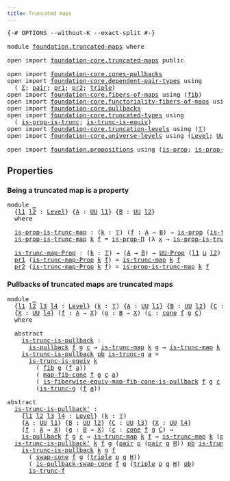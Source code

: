```yaml
---
title: Truncated maps
---
```


<pre class="Agda"><a id="40" class="Symbol">{-#</a> <a id="44" class="Keyword">OPTIONS</a> <a id="52" class="Pragma">--without-K</a> <a id="64" class="Pragma">--exact-split</a> <a id="78" class="Symbol">#-}</a>

<a id="83" class="Keyword">module</a> <a id="90" href="foundation.truncated-maps.html" class="Module">foundation.truncated-maps</a> <a id="116" class="Keyword">where</a>

<a id="123" class="Keyword">open</a> <a id="128" class="Keyword">import</a> <a id="135" href="foundation-core.truncated-maps.html" class="Module">foundation-core.truncated-maps</a> <a id="166" class="Keyword">public</a>

<a id="174" class="Keyword">open</a> <a id="179" class="Keyword">import</a> <a id="186" href="foundation-core.cones-pullbacks.html" class="Module">foundation-core.cones-pullbacks</a>
<a id="218" class="Keyword">open</a> <a id="223" class="Keyword">import</a> <a id="230" href="foundation-core.dependent-pair-types.html" class="Module">foundation-core.dependent-pair-types</a> <a id="267" class="Keyword">using</a>
  <a id="275" class="Symbol">(</a> <a id="277" href="foundation-core.dependent-pair-types.html#515" class="Record">Σ</a><a id="278" class="Symbol">;</a> <a id="280" href="foundation-core.dependent-pair-types.html#588" class="InductiveConstructor">pair</a><a id="284" class="Symbol">;</a> <a id="286" href="foundation-core.dependent-pair-types.html#605" class="Field">pr1</a><a id="289" class="Symbol">;</a> <a id="291" href="foundation-core.dependent-pair-types.html#617" class="Field">pr2</a><a id="294" class="Symbol">;</a> <a id="296" href="foundation-core.dependent-pair-types.html#1077" class="Function">triple</a><a id="302" class="Symbol">)</a>
<a id="304" class="Keyword">open</a> <a id="309" class="Keyword">import</a> <a id="316" href="foundation-core.fibers-of-maps.html" class="Module">foundation-core.fibers-of-maps</a> <a id="347" class="Keyword">using</a> <a id="353" class="Symbol">(</a><a id="354" href="foundation-core.fibers-of-maps.html#942" class="Function">fib</a><a id="357" class="Symbol">)</a>
<a id="359" class="Keyword">open</a> <a id="364" class="Keyword">import</a> <a id="371" href="foundation-core.functoriality-fibers-of-maps.html" class="Module">foundation-core.functoriality-fibers-of-maps</a> <a id="416" class="Keyword">using</a> <a id="422" class="Symbol">(</a><a id="423" href="foundation-core.functoriality-fibers-of-maps.html#863" class="Function">map-fib-cone</a><a id="435" class="Symbol">)</a>
<a id="437" class="Keyword">open</a> <a id="442" class="Keyword">import</a> <a id="449" href="foundation-core.pullbacks.html" class="Module">foundation-core.pullbacks</a>
<a id="475" class="Keyword">open</a> <a id="480" class="Keyword">import</a> <a id="487" href="foundation-core.truncated-types.html" class="Module">foundation-core.truncated-types</a> <a id="519" class="Keyword">using</a>
  <a id="527" class="Symbol">(</a> <a id="529" href="foundation-core.truncated-types.html#12076" class="Function">is-prop-is-trunc</a><a id="545" class="Symbol">;</a> <a id="547" href="foundation-core.truncated-types.html#4146" class="Function">is-trunc-is-equiv</a><a id="564" class="Symbol">)</a>
<a id="566" class="Keyword">open</a> <a id="571" class="Keyword">import</a> <a id="578" href="foundation-core.truncation-levels.html" class="Module">foundation-core.truncation-levels</a> <a id="612" class="Keyword">using</a> <a id="618" class="Symbol">(</a><a id="619" href="foundation-core.truncation-levels.html#395" class="Datatype">𝕋</a><a id="620" class="Symbol">)</a>
<a id="622" class="Keyword">open</a> <a id="627" class="Keyword">import</a> <a id="634" href="foundation-core.universe-levels.html" class="Module">foundation-core.universe-levels</a> <a id="666" class="Keyword">using</a> <a id="672" class="Symbol">(</a><a id="673" href="Agda.Primitive.html#597" class="Postulate">Level</a><a id="678" class="Symbol">;</a> <a id="680" href="foundation-core.universe-levels.html#235" class="Primitive">UU</a><a id="682" class="Symbol">;</a> <a id="684" href="Agda.Primitive.html#810" class="Primitive Operator">_⊔_</a><a id="687" class="Symbol">)</a>

<a id="690" class="Keyword">open</a> <a id="695" class="Keyword">import</a> <a id="702" href="foundation.propositions.html" class="Module">foundation.propositions</a> <a id="726" class="Keyword">using</a> <a id="732" class="Symbol">(</a><a id="733" href="foundation-core.propositions.html#1309" class="Function">is-prop</a><a id="740" class="Symbol">;</a> <a id="742" href="foundation-core.propositions.html#6158" class="Function">is-prop-Π</a><a id="751" class="Symbol">;</a> <a id="753" href="foundation-core.propositions.html#1393" class="Function">UU-Prop</a><a id="760" class="Symbol">)</a>
</pre>
## Properties

### Being a truncated map is a property

<pre class="Agda"><a id="831" class="Keyword">module</a> <a id="838" href="foundation.truncated-maps.html#838" class="Module">_</a>
  <a id="842" class="Symbol">{</a><a id="843" href="foundation.truncated-maps.html#843" class="Bound">l1</a> <a id="846" href="foundation.truncated-maps.html#846" class="Bound">l2</a> <a id="849" class="Symbol">:</a> <a id="851" href="Agda.Primitive.html#597" class="Postulate">Level</a><a id="856" class="Symbol">}</a> <a id="858" class="Symbol">{</a><a id="859" href="foundation.truncated-maps.html#859" class="Bound">A</a> <a id="861" class="Symbol">:</a> <a id="863" href="foundation-core.universe-levels.html#235" class="Primitive">UU</a> <a id="866" href="foundation.truncated-maps.html#843" class="Bound">l1</a><a id="868" class="Symbol">}</a> <a id="870" class="Symbol">{</a><a id="871" href="foundation.truncated-maps.html#871" class="Bound">B</a> <a id="873" class="Symbol">:</a> <a id="875" href="foundation-core.universe-levels.html#235" class="Primitive">UU</a> <a id="878" href="foundation.truncated-maps.html#846" class="Bound">l2</a><a id="880" class="Symbol">}</a>
  <a id="884" class="Keyword">where</a>
  
  <a id="895" href="foundation.truncated-maps.html#895" class="Function">is-prop-is-trunc-map</a> <a id="916" class="Symbol">:</a> <a id="918" class="Symbol">(</a><a id="919" href="foundation.truncated-maps.html#919" class="Bound">k</a> <a id="921" class="Symbol">:</a> <a id="923" href="foundation-core.truncation-levels.html#395" class="Datatype">𝕋</a><a id="924" class="Symbol">)</a> <a id="926" class="Symbol">(</a><a id="927" href="foundation.truncated-maps.html#927" class="Bound">f</a> <a id="929" class="Symbol">:</a> <a id="931" href="foundation.truncated-maps.html#859" class="Bound">A</a> <a id="933" class="Symbol">→</a> <a id="935" href="foundation.truncated-maps.html#871" class="Bound">B</a><a id="936" class="Symbol">)</a> <a id="938" class="Symbol">→</a> <a id="940" href="foundation-core.propositions.html#1309" class="Function">is-prop</a> <a id="948" class="Symbol">(</a><a id="949" href="foundation-core.truncated-maps.html#1903" class="Function">is-trunc-map</a> <a id="962" href="foundation.truncated-maps.html#919" class="Bound">k</a> <a id="964" href="foundation.truncated-maps.html#927" class="Bound">f</a><a id="965" class="Symbol">)</a>
  <a id="969" href="foundation.truncated-maps.html#895" class="Function">is-prop-is-trunc-map</a> <a id="990" href="foundation.truncated-maps.html#990" class="Bound">k</a> <a id="992" href="foundation.truncated-maps.html#992" class="Bound">f</a> <a id="994" class="Symbol">=</a> <a id="996" href="foundation-core.propositions.html#6158" class="Function">is-prop-Π</a> <a id="1006" class="Symbol">(λ</a> <a id="1009" href="foundation.truncated-maps.html#1009" class="Bound">x</a> <a id="1011" class="Symbol">→</a> <a id="1013" href="foundation-core.truncated-types.html#12076" class="Function">is-prop-is-trunc</a> <a id="1030" href="foundation.truncated-maps.html#990" class="Bound">k</a> <a id="1032" class="Symbol">(</a><a id="1033" href="foundation-core.fibers-of-maps.html#942" class="Function">fib</a> <a id="1037" href="foundation.truncated-maps.html#992" class="Bound">f</a> <a id="1039" href="foundation.truncated-maps.html#1009" class="Bound">x</a><a id="1040" class="Symbol">))</a>

  <a id="1046" href="foundation.truncated-maps.html#1046" class="Function">is-trunc-map-Prop</a> <a id="1064" class="Symbol">:</a> <a id="1066" class="Symbol">(</a><a id="1067" href="foundation.truncated-maps.html#1067" class="Bound">k</a> <a id="1069" class="Symbol">:</a> <a id="1071" href="foundation-core.truncation-levels.html#395" class="Datatype">𝕋</a><a id="1072" class="Symbol">)</a> <a id="1074" class="Symbol">→</a> <a id="1076" class="Symbol">(</a><a id="1077" href="foundation.truncated-maps.html#859" class="Bound">A</a> <a id="1079" class="Symbol">→</a> <a id="1081" href="foundation.truncated-maps.html#871" class="Bound">B</a><a id="1082" class="Symbol">)</a> <a id="1084" class="Symbol">→</a> <a id="1086" href="foundation-core.propositions.html#1393" class="Function">UU-Prop</a> <a id="1094" class="Symbol">(</a><a id="1095" href="foundation.truncated-maps.html#843" class="Bound">l1</a> <a id="1098" href="Agda.Primitive.html#810" class="Primitive Operator">⊔</a> <a id="1100" href="foundation.truncated-maps.html#846" class="Bound">l2</a><a id="1102" class="Symbol">)</a>
  <a id="1106" href="foundation-core.dependent-pair-types.html#605" class="Field">pr1</a> <a id="1110" class="Symbol">(</a><a id="1111" href="foundation.truncated-maps.html#1046" class="Function">is-trunc-map-Prop</a> <a id="1129" href="foundation.truncated-maps.html#1129" class="Bound">k</a> <a id="1131" href="foundation.truncated-maps.html#1131" class="Bound">f</a><a id="1132" class="Symbol">)</a> <a id="1134" class="Symbol">=</a> <a id="1136" href="foundation-core.truncated-maps.html#1903" class="Function">is-trunc-map</a> <a id="1149" href="foundation.truncated-maps.html#1129" class="Bound">k</a> <a id="1151" href="foundation.truncated-maps.html#1131" class="Bound">f</a>
  <a id="1155" href="foundation-core.dependent-pair-types.html#617" class="Field">pr2</a> <a id="1159" class="Symbol">(</a><a id="1160" href="foundation.truncated-maps.html#1046" class="Function">is-trunc-map-Prop</a> <a id="1178" href="foundation.truncated-maps.html#1178" class="Bound">k</a> <a id="1180" href="foundation.truncated-maps.html#1180" class="Bound">f</a><a id="1181" class="Symbol">)</a> <a id="1183" class="Symbol">=</a> <a id="1185" href="foundation.truncated-maps.html#895" class="Function">is-prop-is-trunc-map</a> <a id="1206" href="foundation.truncated-maps.html#1178" class="Bound">k</a> <a id="1208" href="foundation.truncated-maps.html#1180" class="Bound">f</a>
</pre>
### Pullbacks of truncated maps are truncated maps

<pre class="Agda"><a id="1275" class="Keyword">module</a> <a id="1282" href="foundation.truncated-maps.html#1282" class="Module">_</a>
  <a id="1286" class="Symbol">{</a><a id="1287" href="foundation.truncated-maps.html#1287" class="Bound">l1</a> <a id="1290" href="foundation.truncated-maps.html#1290" class="Bound">l2</a> <a id="1293" href="foundation.truncated-maps.html#1293" class="Bound">l3</a> <a id="1296" href="foundation.truncated-maps.html#1296" class="Bound">l4</a> <a id="1299" class="Symbol">:</a> <a id="1301" href="Agda.Primitive.html#597" class="Postulate">Level</a><a id="1306" class="Symbol">}</a> <a id="1308" class="Symbol">(</a><a id="1309" href="foundation.truncated-maps.html#1309" class="Bound">k</a> <a id="1311" class="Symbol">:</a> <a id="1313" href="foundation-core.truncation-levels.html#395" class="Datatype">𝕋</a><a id="1314" class="Symbol">)</a> <a id="1316" class="Symbol">{</a><a id="1317" href="foundation.truncated-maps.html#1317" class="Bound">A</a> <a id="1319" class="Symbol">:</a> <a id="1321" href="foundation-core.universe-levels.html#235" class="Primitive">UU</a> <a id="1324" href="foundation.truncated-maps.html#1287" class="Bound">l1</a><a id="1326" class="Symbol">}</a> <a id="1328" class="Symbol">{</a><a id="1329" href="foundation.truncated-maps.html#1329" class="Bound">B</a> <a id="1331" class="Symbol">:</a> <a id="1333" href="foundation-core.universe-levels.html#235" class="Primitive">UU</a> <a id="1336" href="foundation.truncated-maps.html#1290" class="Bound">l2</a><a id="1338" class="Symbol">}</a> <a id="1340" class="Symbol">{</a><a id="1341" href="foundation.truncated-maps.html#1341" class="Bound">C</a> <a id="1343" class="Symbol">:</a> <a id="1345" href="foundation-core.universe-levels.html#235" class="Primitive">UU</a> <a id="1348" href="foundation.truncated-maps.html#1293" class="Bound">l3</a><a id="1350" class="Symbol">}</a>
  <a id="1354" class="Symbol">{</a><a id="1355" href="foundation.truncated-maps.html#1355" class="Bound">X</a> <a id="1357" class="Symbol">:</a> <a id="1359" href="foundation-core.universe-levels.html#235" class="Primitive">UU</a> <a id="1362" href="foundation.truncated-maps.html#1296" class="Bound">l4</a><a id="1364" class="Symbol">}</a> <a id="1366" class="Symbol">(</a><a id="1367" href="foundation.truncated-maps.html#1367" class="Bound">f</a> <a id="1369" class="Symbol">:</a> <a id="1371" href="foundation.truncated-maps.html#1317" class="Bound">A</a> <a id="1373" class="Symbol">→</a> <a id="1375" href="foundation.truncated-maps.html#1355" class="Bound">X</a><a id="1376" class="Symbol">)</a> <a id="1378" class="Symbol">(</a><a id="1379" href="foundation.truncated-maps.html#1379" class="Bound">g</a> <a id="1381" class="Symbol">:</a> <a id="1383" href="foundation.truncated-maps.html#1329" class="Bound">B</a> <a id="1385" class="Symbol">→</a> <a id="1387" href="foundation.truncated-maps.html#1355" class="Bound">X</a><a id="1388" class="Symbol">)</a> <a id="1390" class="Symbol">(</a><a id="1391" href="foundation.truncated-maps.html#1391" class="Bound">c</a> <a id="1393" class="Symbol">:</a> <a id="1395" href="foundation-core.cones-pullbacks.html#1315" class="Function">cone</a> <a id="1400" href="foundation.truncated-maps.html#1367" class="Bound">f</a> <a id="1402" href="foundation.truncated-maps.html#1379" class="Bound">g</a> <a id="1404" href="foundation.truncated-maps.html#1341" class="Bound">C</a><a id="1405" class="Symbol">)</a>
  <a id="1409" class="Keyword">where</a>
  
  <a id="1420" class="Keyword">abstract</a>
    <a id="1433" href="foundation.truncated-maps.html#1433" class="Function">is-trunc-is-pullback</a> <a id="1454" class="Symbol">:</a>
      <a id="1462" href="foundation-core.pullbacks.html#2927" class="Function">is-pullback</a> <a id="1474" href="foundation.truncated-maps.html#1367" class="Bound">f</a> <a id="1476" href="foundation.truncated-maps.html#1379" class="Bound">g</a> <a id="1478" href="foundation.truncated-maps.html#1391" class="Bound">c</a> <a id="1480" class="Symbol">→</a> <a id="1482" href="foundation-core.truncated-maps.html#1903" class="Function">is-trunc-map</a> <a id="1495" href="foundation.truncated-maps.html#1309" class="Bound">k</a> <a id="1497" href="foundation.truncated-maps.html#1379" class="Bound">g</a> <a id="1499" class="Symbol">→</a> <a id="1501" href="foundation-core.truncated-maps.html#1903" class="Function">is-trunc-map</a> <a id="1514" href="foundation.truncated-maps.html#1309" class="Bound">k</a> <a id="1516" class="Symbol">(</a><a id="1517" href="foundation-core.dependent-pair-types.html#605" class="Field">pr1</a> <a id="1521" href="foundation.truncated-maps.html#1391" class="Bound">c</a><a id="1522" class="Symbol">)</a>
    <a id="1528" href="foundation.truncated-maps.html#1433" class="Function">is-trunc-is-pullback</a> <a id="1549" href="foundation.truncated-maps.html#1549" class="Bound">pb</a> <a id="1552" href="foundation.truncated-maps.html#1552" class="Bound">is-trunc-g</a> <a id="1563" href="foundation.truncated-maps.html#1563" class="Bound">a</a> <a id="1565" class="Symbol">=</a>
      <a id="1573" href="foundation-core.truncated-types.html#4146" class="Function">is-trunc-is-equiv</a> <a id="1591" href="foundation.truncated-maps.html#1309" class="Bound">k</a>
        <a id="1601" class="Symbol">(</a> <a id="1603" href="foundation-core.fibers-of-maps.html#942" class="Function">fib</a> <a id="1607" href="foundation.truncated-maps.html#1379" class="Bound">g</a> <a id="1609" class="Symbol">(</a><a id="1610" href="foundation.truncated-maps.html#1367" class="Bound">f</a> <a id="1612" href="foundation.truncated-maps.html#1563" class="Bound">a</a><a id="1613" class="Symbol">))</a>
        <a id="1624" class="Symbol">(</a> <a id="1626" href="foundation-core.functoriality-fibers-of-maps.html#863" class="Function">map-fib-cone</a> <a id="1639" href="foundation.truncated-maps.html#1367" class="Bound">f</a> <a id="1641" href="foundation.truncated-maps.html#1379" class="Bound">g</a> <a id="1643" href="foundation.truncated-maps.html#1391" class="Bound">c</a> <a id="1645" href="foundation.truncated-maps.html#1563" class="Bound">a</a><a id="1646" class="Symbol">)</a>
        <a id="1656" class="Symbol">(</a> <a id="1658" href="foundation-core.pullbacks.html#12205" class="Function">is-fiberwise-equiv-map-fib-cone-is-pullback</a> <a id="1702" href="foundation.truncated-maps.html#1367" class="Bound">f</a> <a id="1704" href="foundation.truncated-maps.html#1379" class="Bound">g</a> <a id="1706" href="foundation.truncated-maps.html#1391" class="Bound">c</a> <a id="1708" href="foundation.truncated-maps.html#1549" class="Bound">pb</a> <a id="1711" href="foundation.truncated-maps.html#1563" class="Bound">a</a><a id="1712" class="Symbol">)</a>
        <a id="1722" class="Symbol">(</a><a id="1723" href="foundation.truncated-maps.html#1552" class="Bound">is-trunc-g</a> <a id="1734" class="Symbol">(</a><a id="1735" href="foundation.truncated-maps.html#1367" class="Bound">f</a> <a id="1737" href="foundation.truncated-maps.html#1563" class="Bound">a</a><a id="1738" class="Symbol">))</a>

<a id="1742" class="Keyword">abstract</a>
  <a id="is-trunc-is-pullback&#39;"></a><a id="1753" href="foundation.truncated-maps.html#1753" class="Function">is-trunc-is-pullback&#39;</a> <a id="1775" class="Symbol">:</a>
    <a id="1781" class="Symbol">{</a><a id="1782" href="foundation.truncated-maps.html#1782" class="Bound">l1</a> <a id="1785" href="foundation.truncated-maps.html#1785" class="Bound">l2</a> <a id="1788" href="foundation.truncated-maps.html#1788" class="Bound">l3</a> <a id="1791" href="foundation.truncated-maps.html#1791" class="Bound">l4</a> <a id="1794" class="Symbol">:</a> <a id="1796" href="Agda.Primitive.html#597" class="Postulate">Level</a><a id="1801" class="Symbol">}</a> <a id="1803" class="Symbol">(</a><a id="1804" href="foundation.truncated-maps.html#1804" class="Bound">k</a> <a id="1806" class="Symbol">:</a> <a id="1808" href="foundation-core.truncation-levels.html#395" class="Datatype">𝕋</a><a id="1809" class="Symbol">)</a>
    <a id="1815" class="Symbol">{</a><a id="1816" href="foundation.truncated-maps.html#1816" class="Bound">A</a> <a id="1818" class="Symbol">:</a> <a id="1820" href="foundation-core.universe-levels.html#235" class="Primitive">UU</a> <a id="1823" href="foundation.truncated-maps.html#1782" class="Bound">l1</a><a id="1825" class="Symbol">}</a> <a id="1827" class="Symbol">{</a><a id="1828" href="foundation.truncated-maps.html#1828" class="Bound">B</a> <a id="1830" class="Symbol">:</a> <a id="1832" href="foundation-core.universe-levels.html#235" class="Primitive">UU</a> <a id="1835" href="foundation.truncated-maps.html#1785" class="Bound">l2</a><a id="1837" class="Symbol">}</a> <a id="1839" class="Symbol">{</a><a id="1840" href="foundation.truncated-maps.html#1840" class="Bound">C</a> <a id="1842" class="Symbol">:</a> <a id="1844" href="foundation-core.universe-levels.html#235" class="Primitive">UU</a> <a id="1847" href="foundation.truncated-maps.html#1788" class="Bound">l3</a><a id="1849" class="Symbol">}</a> <a id="1851" class="Symbol">{</a><a id="1852" href="foundation.truncated-maps.html#1852" class="Bound">X</a> <a id="1854" class="Symbol">:</a> <a id="1856" href="foundation-core.universe-levels.html#235" class="Primitive">UU</a> <a id="1859" href="foundation.truncated-maps.html#1791" class="Bound">l4</a><a id="1861" class="Symbol">}</a>
    <a id="1867" class="Symbol">(</a><a id="1868" href="foundation.truncated-maps.html#1868" class="Bound">f</a> <a id="1870" class="Symbol">:</a> <a id="1872" href="foundation.truncated-maps.html#1816" class="Bound">A</a> <a id="1874" class="Symbol">→</a> <a id="1876" href="foundation.truncated-maps.html#1852" class="Bound">X</a><a id="1877" class="Symbol">)</a> <a id="1879" class="Symbol">(</a><a id="1880" href="foundation.truncated-maps.html#1880" class="Bound">g</a> <a id="1882" class="Symbol">:</a> <a id="1884" href="foundation.truncated-maps.html#1828" class="Bound">B</a> <a id="1886" class="Symbol">→</a> <a id="1888" href="foundation.truncated-maps.html#1852" class="Bound">X</a><a id="1889" class="Symbol">)</a> <a id="1891" class="Symbol">(</a><a id="1892" href="foundation.truncated-maps.html#1892" class="Bound">c</a> <a id="1894" class="Symbol">:</a> <a id="1896" href="foundation-core.cones-pullbacks.html#1315" class="Function">cone</a> <a id="1901" href="foundation.truncated-maps.html#1868" class="Bound">f</a> <a id="1903" href="foundation.truncated-maps.html#1880" class="Bound">g</a> <a id="1905" href="foundation.truncated-maps.html#1840" class="Bound">C</a><a id="1906" class="Symbol">)</a> <a id="1908" class="Symbol">→</a>
    <a id="1914" href="foundation-core.pullbacks.html#2927" class="Function">is-pullback</a> <a id="1926" href="foundation.truncated-maps.html#1868" class="Bound">f</a> <a id="1928" href="foundation.truncated-maps.html#1880" class="Bound">g</a> <a id="1930" href="foundation.truncated-maps.html#1892" class="Bound">c</a> <a id="1932" class="Symbol">→</a> <a id="1934" href="foundation-core.truncated-maps.html#1903" class="Function">is-trunc-map</a> <a id="1947" href="foundation.truncated-maps.html#1804" class="Bound">k</a> <a id="1949" href="foundation.truncated-maps.html#1868" class="Bound">f</a> <a id="1951" class="Symbol">→</a> <a id="1953" href="foundation-core.truncated-maps.html#1903" class="Function">is-trunc-map</a> <a id="1966" href="foundation.truncated-maps.html#1804" class="Bound">k</a> <a id="1968" class="Symbol">(</a><a id="1969" href="foundation-core.dependent-pair-types.html#605" class="Field">pr1</a> <a id="1973" class="Symbol">(</a><a id="1974" href="foundation-core.dependent-pair-types.html#617" class="Field">pr2</a> <a id="1978" href="foundation.truncated-maps.html#1892" class="Bound">c</a><a id="1979" class="Symbol">))</a>
  <a id="1984" href="foundation.truncated-maps.html#1753" class="Function">is-trunc-is-pullback&#39;</a> <a id="2006" href="foundation.truncated-maps.html#2006" class="Bound">k</a> <a id="2008" href="foundation.truncated-maps.html#2008" class="Bound">f</a> <a id="2010" href="foundation.truncated-maps.html#2010" class="Bound">g</a> <a id="2012" class="Symbol">(</a><a id="2013" href="foundation-core.dependent-pair-types.html#588" class="InductiveConstructor">pair</a> <a id="2018" href="foundation.truncated-maps.html#2018" class="Bound">p</a> <a id="2020" class="Symbol">(</a><a id="2021" href="foundation-core.dependent-pair-types.html#588" class="InductiveConstructor">pair</a> <a id="2026" href="foundation.truncated-maps.html#2026" class="Bound">q</a> <a id="2028" href="foundation.truncated-maps.html#2028" class="Bound">H</a><a id="2029" class="Symbol">))</a> <a id="2032" href="foundation.truncated-maps.html#2032" class="Bound">pb</a> <a id="2035" href="foundation.truncated-maps.html#2035" class="Bound">is-trunc-f</a> <a id="2046" class="Symbol">=</a>
    <a id="2052" href="foundation.truncated-maps.html#1433" class="Function">is-trunc-is-pullback</a> <a id="2073" href="foundation.truncated-maps.html#2006" class="Bound">k</a> <a id="2075" href="foundation.truncated-maps.html#2010" class="Bound">g</a> <a id="2077" href="foundation.truncated-maps.html#2008" class="Bound">f</a>
      <a id="2085" class="Symbol">(</a> <a id="2087" href="foundation-core.cones-pullbacks.html#5348" class="Function">swap-cone</a> <a id="2097" href="foundation.truncated-maps.html#2008" class="Bound">f</a> <a id="2099" href="foundation.truncated-maps.html#2010" class="Bound">g</a> <a id="2101" class="Symbol">(</a><a id="2102" href="foundation-core.dependent-pair-types.html#1077" class="Function">triple</a> <a id="2109" href="foundation.truncated-maps.html#2018" class="Bound">p</a> <a id="2111" href="foundation.truncated-maps.html#2026" class="Bound">q</a> <a id="2113" href="foundation.truncated-maps.html#2028" class="Bound">H</a><a id="2114" class="Symbol">))</a>
      <a id="2123" class="Symbol">(</a> <a id="2125" href="foundation-core.pullbacks.html#20027" class="Function">is-pullback-swap-cone</a> <a id="2147" href="foundation.truncated-maps.html#2008" class="Bound">f</a> <a id="2149" href="foundation.truncated-maps.html#2010" class="Bound">g</a> <a id="2151" class="Symbol">(</a><a id="2152" href="foundation-core.dependent-pair-types.html#1077" class="Function">triple</a> <a id="2159" href="foundation.truncated-maps.html#2018" class="Bound">p</a> <a id="2161" href="foundation.truncated-maps.html#2026" class="Bound">q</a> <a id="2163" href="foundation.truncated-maps.html#2028" class="Bound">H</a><a id="2164" class="Symbol">)</a> <a id="2166" href="foundation.truncated-maps.html#2032" class="Bound">pb</a><a id="2168" class="Symbol">)</a>
      <a id="2176" href="foundation.truncated-maps.html#2035" class="Bound">is-trunc-f</a>
</pre>